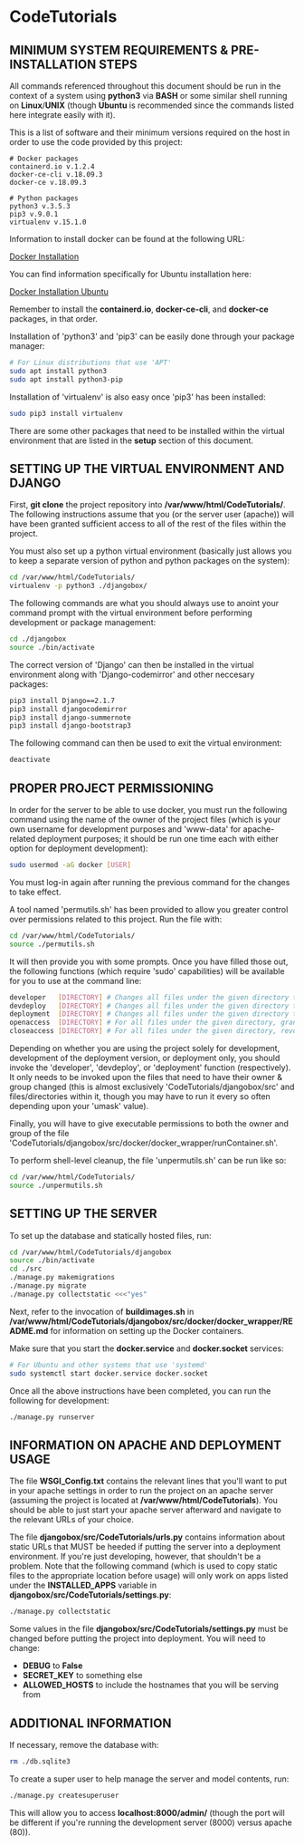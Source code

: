 # CodeTutorials

## MINIMUM SYSTEM REQUIREMENTS & PRE-INSTALLATION STEPS

All commands referenced throughout this document should be run in the context of a system using **python3** via **BASH** or some similar shell running on **Linux**/**UNIX** (though **Ubuntu** is recommended since the commands listed here integrate easily with it).

This is a list of software and their minimum versions required on the host in order to use the code provided by this project:

	# Docker packages
	containerd.io v.1.2.4
	docker-ce-cli v.18.09.3
	docker-ce v.18.09.3
	
	# Python packages
	python3 v.3.5.3
	pip3 v.9.0.1
	virtualenv v.15.1.0

Information to install docker can be found at the following URL:

[Docker Installation](https://docs.docker.com/install/)

You can find information specifically for Ubuntu installation here:

[Docker Installation Ubuntu](https://docs.docker.com/install/linux/docker-ce/ubuntu/#install-docker-ce)

Remember to install the **containerd.io**, **docker-ce-cli**, and **docker-ce** packages, in that order.

Installation of 'python3' and 'pip3' can be easily done through your package manager:

```bash
# For Linux distributions that use 'APT'
sudo apt install python3
sudo apt install python3-pip
```

Installation of 'virtualenv' is also easy once 'pip3' has been installed:

```bash
sudo pip3 install virtualenv
```

There are some other packages that need to be installed within the virtual environment that are listed in the **setup** section of this document.

## SETTING UP THE VIRTUAL ENVIRONMENT AND DJANGO

First, **git clone** the project repository into **/var/www/html/CodeTutorials/**. The following instructions assume that you (or the server user (apache)) will have been granted sufficient access to all of the rest of the files within the project.

You must also set up a python virtual environment (basically just allows you to keep a separate version of python and python packages on the system):

```bash
cd /var/www/html/CodeTutorials/
virtualenv -p python3 ./djangobox/
```

The following commands are what you should always use to anoint your command prompt with the virtual environment before performing development or package management:

```bash
cd ./djangobox
source ./bin/activate
```

The correct version of 'Django' can then be installed in the virtual environment along with 'Django-codemirror' and other neccesary packages:

```bash
pip3 install Django==2.1.7
pip3 install djangocodemirror
pip3 install django-summernote
pip3 install django-bootstrap3
```

The following command can then be used to exit the virtual environment:

```bash
deactivate
```

## PROPER PROJECT PERMISSIONING

In order for the server to be able to use docker, you must run the following command using the name of the owner of the project files (which is your own username for development purposes and 'www-data' for apache-related deployment purposes; it should be run one time each with either option for deployment development):

```bash
sudo usermod -aG docker [USER]
```

You must log-in again after running the previous command for the changes to take effect.

A tool named 'permutils.sh' has been provided to allow you greater control over permissions related to this project. Run the file with:

```bash
cd /var/www/html/CodeTutorials/
source ./permutils.sh
```

It will then provide you with some prompts. Once you have filled those out, the following functions (which require 'sudo' capabilities) will be available for you to use at the command line:

```bash
developer	[DIRECTORY]	# Changes all files under the given directory to the developer's owner and group
devdeploy	[DIRECTORY]	# Changes all files under the given directory to the developer's owner and the server's group
deployment	[DIRECTORY]	# Changes all files under the given directory to the server's owner and group
openaccess	[DIRECTORY]	# For all files under the given directory, grants file read and directory traversal permission to everyone
closeaccess	[DIRECTORY]	# For all files under the given directory, revokes all permissions from everyone except the owner
```

Depending on whether you are using the project solely for development, development of the deployment version, or deployment only, you should invoke the 'developer', 'devdeploy', or 'deployment' function (respectively). It only needs to be invoked upon the files that need to have their owner & group changed (this is almost exclusively 'CodeTutorials/djangobox/src' and files/directories within it, though you may have to run it every so often depending upon your 'umask' value).

Finally, you will have to give executable permissions to both the owner and group of the file 'CodeTutorials/djangobox/src/docker/docker_wrapper/runContainer.sh'.

To perform shell-level cleanup, the file 'unpermutils.sh' can be run like so:

```bash
cd /var/www/html/CodeTutorials/
source ./unpermutils.sh
```

## SETTING UP THE SERVER

To set up the database and statically hosted files, run:

```bash
cd /var/www/html/CodeTutorials/djangobox
source ./bin/activate
cd ./src
./manage.py makemigrations
./manage.py migrate
./manage.py collectstatic <<<"yes"
```

Next, refer to the invocation of **buildimages.sh** in **/var/www/html/CodeTutorials/djangobox/src/docker/docker_wrapper/README.md** for information on setting up the Docker containers.

Make sure that you start the **docker.service** and **docker.socket** services:

```bash
# For Ubuntu and other systems that use 'systemd'
sudo systemctl start docker.service docker.socket
```

Once all the above instructions have been completed, you can run the following for development:

```bash
./manage.py runserver
```

## INFORMATION ON APACHE AND DEPLOYMENT USAGE

The file **WSGI_Config.txt** contains the relevant lines that you'll want to put in your apache settings in order to run the project on an apache server (assuming the project is located at **/var/www/html/CodeTutorials**). You should be able to just start your apache server afterward and navigate to the relevant URLs of your choice.

The file **djangobox/src/CodeTutorials/urls.py** contains information about static URLs that MUST be heeded if putting the server into a deployment environment. If you're just developing, however, that shouldn't be a problem. Note that the following command (which is used to copy static files to the appropriate location before usage) will only work on apps listed under the **INSTALLED_APPS** variable in **djangobox/src/CodeTutorials/settings.py**:

```bash
./manage.py collectstatic
```

Some values in the file **djangobox/src/CodeTutorials/settings.py** must be changed before putting the project into deployment. You will need to change:

- **DEBUG** to **False**
- **SECRET_KEY** to something else
- **ALLOWED_HOSTS** to include the hostnames that you will be serving from

## ADDITIONAL INFORMATION

If necessary, remove the database with:

```bash
rm ./db.sqlite3
```

To create a super user to help manage the server and model contents, run:

```bash
./manage.py createsuperuser
```

This will allow you to access **localhost:8000/admin/** (though the port will be different if you're running the development server (8000) versus apache (80)).
